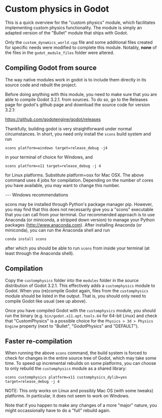 Custom physics in Godot
=======================

This is a quick overview for the "custom physics" module, which facilitates implementing
custom physics functionality. The module is simply an adapted version of the "Bullet" module
that ships with Godot.

Only the `custom_dynamics_world.cpp` file and some additional files created for specific needs were modified to complete this module. Notably, **none** of the files in the `godot_module_files` folder were altered.

Compiling Godot from source
---------------------------
The way native modules work in godot is to include them directly in its source code and rebuilt the project.

Before doing anything with this module, you need to make sure that you are able to compile Godot 3.2.1. from sources.
To do so, go to the Releases page for godot's github page and download the source code for version 3.2.1:

https://github.com/godotengine/godot/releases

Thankfully, building godot is very straightforward under normal circumstances. In short, you need only install
the `scons` build system and run

```
scons platform=windows target=release_debug -j4
```

in your terminal of choice for Windows, and

```
scons platform=x11 target=release_debug -j 4
```

for Linux platforms. Substitute platform=osx for Mac OSX. The above command uses 4 jobs for compilation.
Depending on the number of cores you have available, you may want to change this number.

--- Windows recommendations

scons may be installed through Python's package manager pip. However, you may find that this does not
necessarily give you a "scons" executable that you can call from your terminal. Our recommended approach
is to use Anaconda (or miniconda, a stripped down version) to manage your Python packages
(http://www.anaconda.com). After installing Anaconda (or miniconda), you can run the Anaconda shell and run

```
conda install scons
```

after which you should be able to run `scons` from inside your terminal (at least through the Anaconda shell).

Compilation
-----------

Copy the `customphysics` folder into the `modules` folder in the source distribution of Godot 3.2.1.
This effectively adds a `customphysics` module to Godot. When you (re)compile Godot again, files
from the `customphysics` module should be listed in the output. That is, you should only need to compile
Godot like usual (see up above).

Once you have compiled Godot with the `customphysics` module, you should run the binary
(e.g. `bin/godot.x11.opt.tools.64` for 64-bit Linux) and check that "CustomPhysics" is a
possible choice for the `Physics > 3d > Physics Engine` property (next to "Bullet", "GodotPhysics"
and "DEFAULT").

Faster re-compilation
---------------------

When running the above `scons` command, the build system is forced to check for changes in the entire
source tree of Godot, which may take some time. To speed up incremental rebuilds on some platforms,
you can choose to only rebuild the `customphysics` module as a shared library:

```
scons customphysics platform=x11 customphysics_dylib=yes target=release_debug -j 4
```

NOTE: This only works on Linux and possibly Mac OS (with some tweaks) platforms. In particular,
it does not seem to work on Windows.

Note that if you happen to make any changes of a more "major" nature, you might occassionally have to
do a "full" rebuild again.
